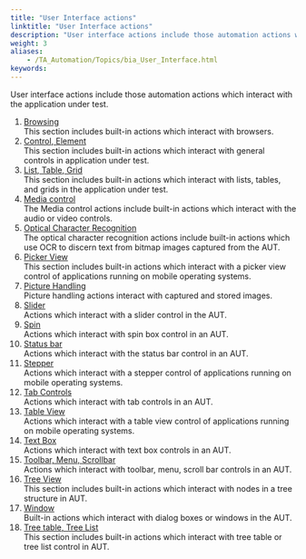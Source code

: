 ```yaml
--- 
title: "User Interface actions"
linktitle: "User Interface actions"
description: "User interface actions include those automation actions which interact with the application under test."
weight: 3
aliases: 
    - /TA_Automation/Topics/bia_User_Interface.html
keywords: 
---
```


User interface actions include those automation actions which interact with the application under test.

1.  [Browsing](/TA_Automation/Topics/bia_browsing.html)  
This section includes built-in actions which interact with browsers.
2.  [Control, Element](/TA_Automation/Topics/bia_Control_Element.html)  
This section includes built-in actions which interact with general controls in application under test.
3.  [List, Table, Grid](/TA_Automation/Topics/bia_List_Table_Grid.html)  
This section includes built-in actions which interact with lists, tables, and grids in the application under test.
4.  [Media control](/TA_Automation/Topics/bia_media_control.html)  
The Media control actions include built-in actions which interact with the audio or video controls.
5.  [Optical Character Recognition](/TA_Automation/Topics/bia_OCR.html)  
The optical character recognition actions include built-in actions which use OCR to discern text from bitmap images captured from the AUT.
6.  [Picker View](/TA_Automation/Topics/bia_Picker_view.html)  
This section includes built-in actions which interact with a picker view control of applications running on mobile operating systems.
7.  [Picture Handling](/TA_Automation/Topics/bia_picture_handling.html)  
Picture handling actions interact with captured and stored images.
8.  [Slider](/TA_Automation/Topics/bia_Slider.html)  
Actions which interact with a slider control in the AUT.
9.  [Spin](/TA_Automation/Topics/bia_Spinner.html)  
Actions which interact with spin box control in an AUT.
10. [Status bar](/TA_Automation/Topics/bia_Status_Bar.html)  
Actions which interact with the status bar control in an AUT.
11. [Stepper](/TA_Automation/Topics/bia_Stepper.html)  
Actions which interact with a stepper control of applications running on mobile operating systems.
12. [Tab Controls](/TA_Automation/Topics/bia_Tab_controls.html)  
Actions which interact with tab controls in an AUT.
13. [Table View](/TA_Automation/Topics/bia_table_view.html)  
Actions which interact with a table view control of applications running on mobile operating systems.
14. [Text Box](/TA_Automation/Topics/bia_Text_box.html)  
Actions which interact with text box controls in an AUT.
15. [Toolbar, Menu, Scrollbar](/TA_Automation/Topics/bia_Toolbar_Menu_Scrollbar.html)  
Actions which interact with toolbar, menu, scroll bar controls in an AUT.
16. [Tree View](/TA_Automation/Topics/bia_Tree_view.html)  
This section includes built-in actions which interact with nodes in a tree structure in AUT.
17. [Window](/TA_Automation/Topics/bia_Window.html)  
Built-in actions which interact with dialog boxes or windows in the AUT.
18. [Tree table, Tree List](/TA_Automation/Topics/bia_Tree_table.html)  
This section includes built-in actions which interact with tree table or tree list control in AUT.



